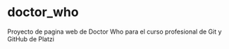 # doctor_who
Proyecto de pagina web de Doctor Who para el curso profesional de Git y GitHub de Platzi
